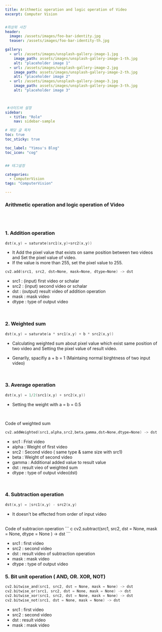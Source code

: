 ```yaml
---
title: Arithmetic operation and logic operation of Video
excerpt: Computer Vision


#최상위 사진
header:
  image: /assets/images/foo-bar-identity.jpg
  teaser: /assets/images/foo-bar-identity-th.jpg

gallery:
  - url: /assets/images/unsplash-gallery-image-1.jpg
    image_path: assets/images/unsplash-gallery-image-1-th.jpg
    alt: "placeholder image 1"
  - url: /assets/images/unsplash-gallery-image-2.jpg
    image_path: assets/images/unsplash-gallery-image-2-th.jpg
    alt: "placeholder image 2"
  - url: /assets/images/unsplash-gallery-image-3.jpg
    image_path: assets/images/unsplash-gallery-image-3-th.jpg
    alt: "placeholder image 3"
    


 #사이드바 설정 
sidebar:
  - title: "Role"
    nav: sidebar-sample

# 해당 글 목차
toc: true
toc_sticky: true

toc_label: "Yimsu's Blog"
toc_icon: "cog"


## 테그설정

categories:
  - ComputerVision
tags: "ComputerVision"

---
```


### Arithmetic operation and logic operation of Video

<br/>
<br/>

### 1. Addition operation

``` c
dst(x,y) = saturate(src1(x,y)+src2(x,y))
```
- It Add the pixel value that exists on same position between two videos and Set the pixel value of video.
- If the value is more than 255, set the pixel value to 255.

``` c
cv2.add(src1, src2, dst=None, mask=None, dtype=None) -> dst
```

- src1 : (input) first video or schalar
- src2 : (input) second video or schalar
- dst : (output) result video of addition operation
- mask : mask video
- dtype : type of output video 


<br/>

### 2. Weighted sum

``` c
dst(x,y) = saturate(a * src1(x,y) + b * src2(x,y))
```
- Calculating weighted sum about pixel value which exist same position of two video and Setting the pixel value of result video.

- Genarlly, spacifiy a + b = 1  (Maintaing normal birghtness of two input video)

<br/>

### 3. Average operation

``` c
dst(x,y) = 1/2(src1(x,y) + src2(x,y))
```

- Setting the weight with a = b = 0.5

<br/>

Code of weighted sum 
``` c
cv2.addWeighted(src1,alpha,src2,beta,gamma,dst=None,dtype=None) -> dst
```

- src1 : Frist video
- alpha : Weight of first video
- src2 : Second video ( same type & same size with src1)
- beta : Weight of second video
- gamma : Additional added value to result value 
- dst : result vieo of weighted sum
- dtype : type of output video(dst)

<br/>

### 4. Subtraction operation
``` c
dst(x,y) = |src1(x,y) - src2(x,y)
```
- It doesn't be effected from order of input video

<br/>
Code of subtracion operation
``` c
cv2.subtract(src1, src2, dst = None, mask = None, dtype = None ) -> dst
```

- src1 : first video
- src2 : second video
- dst : result video of subtraction operation
- mask : mask video
- dtype : type of output video

### 5. Bit unit operation ( AND, OR. XOR, NOT)

``` c
cv2.bitwise_and(src1, src2, dst = None, mask = None) -> dst
cv2.bitwise_or(src1, src2, dst = None, mask = None) -> dst
cv2.bitwise_xor(src1, src2, dst = None, mask = None) -> dst
cv2.bitwise_not(src1, dst = None, mask = None) -> dst

```

- src1 : first video
- src2 : second video
- dst : result video 
- mask : mask video

